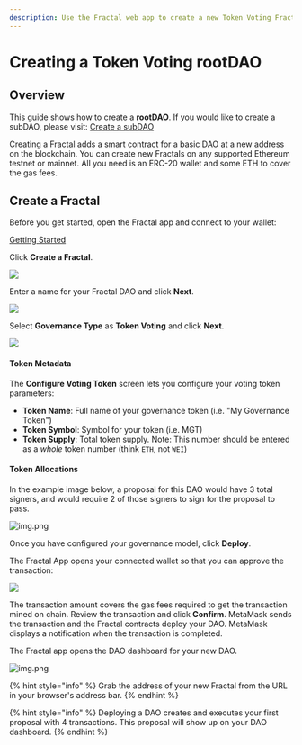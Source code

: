 ```yaml
---
description: Use the Fractal web app to create a new Token Voting Fractal rootDAO.
---
```


# Creating a Token Voting rootDAO

## Overview

This guide shows how to create a **rootDAO**. If you would like to create a subDAO, please visit: [Create a subDAO](create-a-sub-dao.md)

Creating a Fractal adds a smart contract for a basic DAO at a new address on the blockchain. You can create new Fractals on any supported Ethereum testnet or mainnet. All you need is an ERC-20 wallet and some ETH to cover the gas fees.

## Create a Fractal

Before you get started, open the Fractal app and connect to your wallet:

[Getting Started](../../getting-started.md)

Click **Create a Fractal**.

![](../../../../.gitbook/assets/create-a-fractal-button.png)

Enter a name for your Fractal DAO and click **Next**.

![](../../../../.gitbook/assets/enter-fractal-name.png)

Select **Governance Type** as **Token Voting** and click **Next**.

![](../../../../.gitbook/assets/choose-governance-token-voting.png)

#### Token Metadata
The **Configure Voting Token** screen lets you configure your voting token parameters:

- **Token Name**: Full name of your governance token (i.e. "My Governance Token")
- **Token Symbol**: Symbol for your token (i.e. MGT)
- **Token Supply**: Total token supply. Note: This number should be entered as a *whole* token number (think `ETH`, not `WEI`)

#### Token Allocations


In the example image below, a proposal for this DAO would have 3 total signers, and would require 2 of those signers to sign for the proposal to pass.

![img.png](../../../../.gitbook/assets/multisig-dao-setup-params.png)

Once you have configured your governance model, click **Deploy**. 

The Fractal App opens your connected wallet so that you can approve the transaction:

![](../../../../.gitbook/assets/metamask-confirm-deploy-root-dao.png)

The transaction amount covers the gas fees required to get the transaction mined on chain. Review the transaction and click **Confirm**. MetaMask sends the transaction and the Fractal contracts deploy your DAO. MetaMask displays a notification when the transaction is completed. 

The Fractal app opens the DAO dashboard for your new DAO.

![img.png](../../../../.gitbook/assets/new-fractal-dashboard.png)

{% hint style="info" %}
Grab the address of your new Fractal from the URL in your browser's address bar.
{% endhint %}

{% hint style="info" %}
Deploying a DAO creates and executes your first proposal with 4 transactions. This proposal will show up on your DAO dashboard.
{% endhint %}
